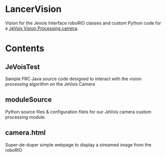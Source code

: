 # LancerVision
Vision for the Jevois Interface roboRIO classes and custom Python code for a [JeVois Vision Processing camera](http://jevois.org/doc/).

# Contents

## JeVoisTest

Sample FRC Java source code designed to interact with the vision processing algorithm on the JeVois Camera

## moduleSource

Python source files & configuration filels for our JeVois camera custom processing module.

## camera.html

Super-de-duper simple webpage to display a streamed image from the roboRIO